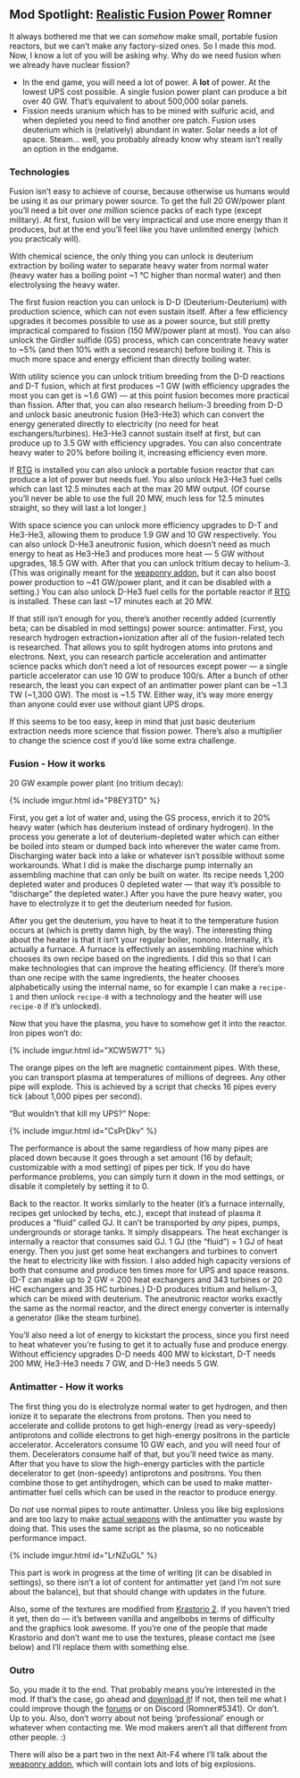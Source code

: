 ## Mod Spotlight: [Realistic Fusion Power](https://mods.factorio.com/mod/RealisticFusionPower) <author>Romner</author>

It always bothered me that we can *somehow* make small, portable fusion reactors, but we can’t make any factory-sized ones. So I made this mod. Now, I know a lot of you will be asking why. Why do we need fusion when we already have nuclear fission?

- In the end game, you will need a lot of power. A **lot** of power. At the lowest UPS cost possible. A single fusion power plant can produce a bit over 40 GW. That’s equivalent to about 500,000 solar panels.
- Fission needs uranium which has to be mined with sulfuric acid, and when depleted you need to find another ore patch. Fusion uses deuterium which is (relatively) abundant in water. Solar needs a lot of space. Steam... well, you probably already know why steam isn’t really an option in the endgame.

### Technologies

Fusion isn’t easy to achieve of course, because otherwise us humans would be using it as our primary power source. To get the full 20 GW/power plant you’ll need a bit over *one million* science packs of each type (except military). At first, fusion will be very impractical and use more energy than it produces, but at the end you’ll feel like you have unlimited energy (which you practicaly will).

With chemical science, the only thing you can unlock is deuterium extraction by boiling water to separate heavy water from normal water (heavy water has a boiling point ~1 °C higher than normal water) and then electrolysing the heavy water.

The first fusion reaction you can unlock is D-D (Deuterium-Deuterium) with production science, which can not even sustain itself. After a few efficiency upgrades it becomes possible to use as a power source, but still pretty impractical compared to fission (150 MW/power plant at most). You can also unlock the Girdler sulfide (GS) process, which can concentrate heavy water to ~5% (and then 10% with a second research) before boiling it. This is much more space and energy efficient than directly boiling water.

With utility science you can unlock tritium breeding from the D-D reactions and D-T fusion, which at first produces ~1 GW (with efficiency upgrades the most you can get is ~1.6 GW) — at this point fusion becomes more practical than fission. After that, you can also research helium-3 breeding from D-D and unlock basic aneutronic fusion (He3-He3) which can convert the energy generated directly to electricity (no need for heat exchangers/turbines). He3-He3 cannot sustain itself at first, but can produce up to 3.5 GW with efficiency upgrades. You can also concentrate heavy water to 20% before boiling it, increasing efficiency even more.

If [RTG](https://mods.factorio.com/mod/RTG) is installed you can also unlock a portable fusion reactor that can produce a lot of power but needs fuel. You also unlock He3-He3 fuel cells which can last 12.5 minutes each at the max 20 MW output. (Of course you’ll never be able to use the full 20 MW, much less for 12.5 minutes straight, so they will last a lot longer.)

With space science you can unlock more efficiency upgrades to D-T and He3-He3, allowing them to produce 1.9 GW and 10 GW respectively. You can also unlock D-He3 aneutronic fusion, which doesn’t need as much energy to heat as He3-He3 and produces more heat — 5 GW without upgrades, 18.5 GW with. After that you can unlock tritium decay to helium-3. (This was originally meant for the [weaponry addon](https://mods.factorio.com/mod/RealisticFusionWeaponry), but it can also boost power production to ~41 GW/power plant, and it can be disabled with a setting.) You can also unlock D-He3 fuel cells for the portable reactor if [RTG](https://mods.factorio.com/mod/RTG) is installed. These can last ~17 minutes each at 20 MW.

If that still isn’t enough for you, there’s another recently added (currently beta; can be disabled in mod settings) power source: antimatter. First, you research hydrogen extraction+ionization after all of the fusion-related tech is researched. That allows you to split hydrogen atoms into protons and electrons. Next, you can research particle acceleration and antimatter science packs which don’t need a lot of resources except power — a single particle accelerator can use 10 GW to produce 100/s. After a bunch of other research, the least you can expect of an antimatter power plant can be ~1.3 TW (~1,300 GW). The most is ~1.5 TW. Either way, it’s way more energy than anyone could ever use without giant UPS drops.

If this seems to be too easy, keep in mind that just basic deuterium extraction needs more science that fission power. There’s also a multiplier to change the science cost if you’d like some extra challenge.

### Fusion - How it works

20 GW example power plant (no tritium decay):

{% include imgur.html id="P8EY3TD" %}

First, you get a lot of water and, using the GS process, enrich it to 20% heavy water (which has deuterium instead of ordinary hydrogen). In the process you generate a lot of deuterium-depleted water which can either be boiled into steam or dumped back into wherever the water came from. Discharging water back into a lake or whatever isn’t possible without some workarounds. What I did is make the discharge pump internally an assembling machine that can only be built on water. Its recipe needs 1,200 depleted water and produces 0 depleted water — that way it’s possible to “discharge” the depleted water.) After you have the pure heavy water, you have to electrolyze it to get the deuterium needed for fusion.

After you get the deuterium, you have to heat it to the temperature fusion occurs at (which is pretty damn high, by the way). The interesting thing about the heater is that it isn’t your regular boiler, nonono. Internally, it’s actually a furnace. A furnace is effectively an assembling machine which chooses its own recipe based on the ingredients. I did this so that I can make technologies that can improve the heating efficiency. (If there’s more than one recipe with the same ingredients, the heater chooses alphabetically using the internal name, so for example I can make a `recipe-1` and then unlock `recipe-0` with a technology and the heater will use `recipe-0` if it’s unlocked).

Now that you have the plasma, you have to somehow get it into the reactor. Iron pipes won’t do:

{% include imgur.html id="XCW5W7T" %}

The orange pipes on the left are magnetic containment pipes. With these, you can transport plasma at temperatures of millions of degrees. Any other pipe will explode. This is achieved by a script that checks 16 pipes every tick (about 1,000 pipes per second).

“But wouldn’t that kill my UPS?” Nope:

{% include imgur.html id="CsPrDkv" %}

The performance is about the same regardless of how many pipes are placed down because it goes through a set amount (16 by default; customizable with a mod setting) of pipes per tick. If you do have performance problems, you can simply turn it down in the mod settings, or disable it completely by setting it to 0.

Back to the reactor. It works similarly to the heater (it’s a furnace internally, recipes get unlocked by techs, etc.), except that instead of plasma it produces a “fluid” called GJ. It can’t be transported by *any* pipes, pumps, undergrounds or storage tanks. It simply disappears. The heat exchanger is internally a reactor that consumes said GJ. 1 GJ (the “fluid”) = 1 GJ of heat energy. Then you just get some heat exchangers and turbines to convert the heat to electricity like with fission. I also added high capacity versions of both that consume and produce ten times more for UPS and space reasons. (D-T can make up to 2 GW = 200 heat exchangers and 343 turbines or 20 HC exchangers and 35 HC turbines.) D-D produces tritium and helium-3, which can be mixed with deuterium. The aneutronic reactor works exactly the same as the normal reactor, and the direct energy converter is internally a generator (like the steam turbine).

You’ll also need a lot of energy to kickstart the process, since you first need to heat whatever you’re fusing to get it to actually fuse and produce energy. Without efficiency upgrades D-D needs 400 MW to kickstart, D-T needs 200 MW, He3-He3 needs 7 GW, and D-He3 needs 5 GW.

### Antimatter - How it works

The first thing you do is electrolyze normal water to get hydrogen, and then ionize it to separate the electrons from protons. Then you need to accelerate and collide protons to get high-energy (read as very-speedy) antiprotons and collide electrons to get high-energy positrons in the particle accelerator. Accelerators consume 10 GW each, and you will need four of them. Decelerators consume half of that, but you’ll need twice as many. After that you have to slow the high-energy particles with the particle decelerator to get (non-speedy) antiprotons and positrons. You then combine those to get antihydrogen, which can be used to make matter-antimatter fuel cells which can be used in the reactor to produce energy.

Do *not* use normal pipes to route antimatter. Unless you like big explosions and are too lazy to make [actual weapons](https://mods.factorio.com/mod/RealisticFusionWeaponry) with the antimatter you waste by doing that. This uses the same script as the plasma, so no noticeable performance impact.

{% include imgur.html id="LrNZuGL" %}

This part is work in progress at the time of writing (it can be disabled in settings), so there isn’t a lot of content for antimatter yet (and I’m not sure about the balance), but that should change with updates in the future.

Also, some of the textures are modified from [Krastorio 2](https://mods.factorio.com/mod/Krastorio2). If you haven’t tried it yet, then do — it’s between vanilla and angelbobs in terms of difficulty and the graphics look awesome. If you’re one of the people that made Krastorio and don’t want me to use the textures, please contact me (see below) and I’ll replace them with something else.

### Outro

So, you made it to the end. That probably means you’re interested in the mod. If that’s the case, go ahead and [download it](https://mods.factorio.com/mod/RealisticFusionPower)! If not, then tell me what I could improve though the [forums](https://forums.factorio.com/memberlist.php?mode=viewprofile&u=63064) or on Discord (Romner#5341). Or don’t. Up to you. Also, don’t worry about not being ‘professional’ enough or whatever when contacting me. We mod makers aren’t all that different from other people. :)

There will also be a part two in the next Alt-F4 where I’ll talk about the [weaponry addon](https://mods.factorio.com/mod/RealisticFusionWeaponry), which will contain lots and lots of big explosions.

